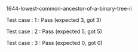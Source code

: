 
1644-lowest-common-ancestor-of-a-binary-tree-ii


Test case : 1 : Pass
 (expected 3, got 3)

Test case : 2 : Pass
 (expected 5, got 5)

Test case : 3 : Pass
 (expected 0, got 0)

